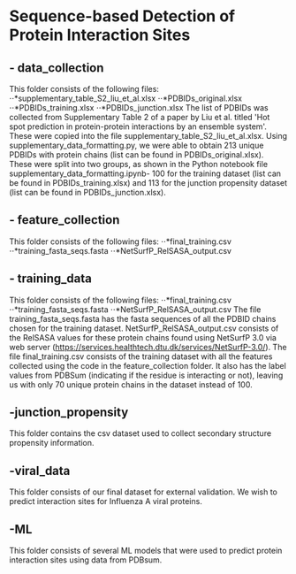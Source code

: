 # Sequence-based Detection of Protein Interaction Sites

## - data_collection
This folder consists of the following files:
⋅⋅*supplementary_table_S2_liu_et_al.xlsx
⋅⋅*PDBIDs_original.xlsx
⋅⋅*PDBIDs_training.xlsx
⋅⋅*PDBIDs_junction.xlsx
The list of PDBIDs was collected from Supplementary Table 2 of a paper by Liu et al. titled 'Hot spot prediction in protein-protein interactions by an ensemble system'. These were copied into the file supplementary_table_S2_liu_et_al.xlsx. Using supplementary_data_formatting.py, we were able to obtain 213 unique PDBIDs with protein chains (list can be found in PDBIDs_original.xlsx). These were split into two groups, as shown in the Python notebook file supplementary_data_formatting.ipynb- 100 for the training dataset (list can be found in PDBIDs_training.xlsx) and 113 for the junction propensity dataset (list can be found in PDBIDs_junction.xlsx).

## - feature_collection
This folder consists of the following files:
⋅⋅*final_training.csv
⋅⋅*training_fasta_seqs.fasta
⋅⋅*NetSurfP_RelSASA_output.csv


## - training_data
This folder consists of the following files:
⋅⋅*final_training.csv
⋅⋅*training_fasta_seqs.fasta
⋅⋅*NetSurfP_RelSASA_output.csv
The file training_fasta_seqs.fasta has the fasta sequences of all the PDBID chains chosen for the training dataset. NetSurfP_RelSASA_output.csv consists of the RelSASA values for these protein chains found using NetSurfP 3.0 via web server (https://services.healthtech.dtu.dk/services/NetSurfP-3.0/). The file final_training.csv consists of the training dataset with all the features collected using the code in the feature_collection folder. It also has the label values from PDBSum (indicating if the residue is interacting or not), leaving us with only 70 unique protein chains in the dataset instead of 100.


## -junction_propensity
This folder contains the csv dataset used to collect secondary structure propensity information.
## -viral_data
This folder consists of our final dataset for external validation. We wish to predict interaction sites for Influenza A viral proteins.
## -ML
This folder consists of several ML models that were used to predict protein interaction sites using data from PDBsum. 

